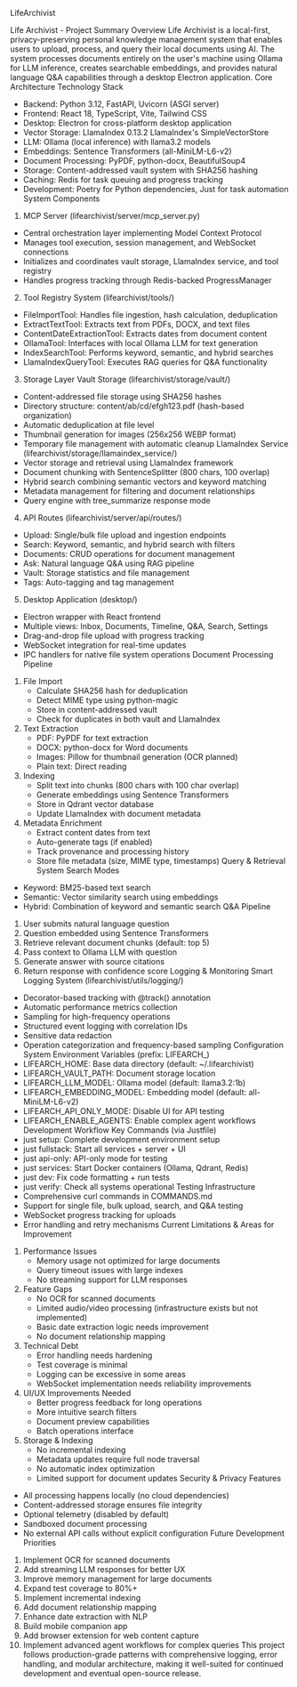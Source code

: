 LifeArchivist

Life Archivist - Project Summary
Overview
Life Archivist is a local-first, privacy-preserving personal knowledge management system that enables users to upload, process, and query their local documents using AI. The system processes documents entirely on the user's machine using Ollama for LLM inference, creates searchable embeddings, and provides natural language Q&A capabilities through a desktop Electron application.
Core Architecture
Technology Stack
* Backend: Python 3.12, FastAPI, Uvicorn (ASGI server)
* Frontend: React 18, TypeScript, Vite, Tailwind CSS
* Desktop: Electron for cross-platform desktop application
* Vector Storage: LlamaIndex 0.13.2 LlamaIndex's SimpleVectorStore
* LLM: Ollama (local inference) with llama3.2 models
* Embeddings: Sentence Transformers (all-MiniLM-L6-v2)
* Document Processing: PyPDF, python-docx, BeautifulSoup4
* Storage: Content-addressed vault system with SHA256 hashing
* Caching: Redis for task queuing and progress tracking
* Development: Poetry for Python dependencies, Just for task automation
  System Components
1. MCP Server (lifearchivist/server/mcp_server.py)
* Central orchestration layer implementing Model Context Protocol
* Manages tool execution, session management, and WebSocket connections
* Initializes and coordinates vault storage, LlamaIndex service, and tool registry
* Handles progress tracking through Redis-backed ProgressManager
2. Tool Registry System (lifearchivist/tools/)
* FileImportTool: Handles file ingestion, hash calculation, deduplication
* ExtractTextTool: Extracts text from PDFs, DOCX, and text files
* ContentDateExtractionTool: Extracts dates from document content
* OllamaTool: Interfaces with local Ollama LLM for text generation
* IndexSearchTool: Performs keyword, semantic, and hybrid searches
* LlamaIndexQueryTool: Executes RAG queries for Q&A functionality
3. Storage Layer
   Vault Storage (lifearchivist/storage/vault/)
* Content-addressed file storage using SHA256 hashes
* Directory structure: content/ab/cd/efgh123.pdf (hash-based organization)
* Automatic deduplication at file level
* Thumbnail generation for images (256x256 WEBP format)
* Temporary file management with automatic cleanup
  LlamaIndex Service (lifearchivist/storage/llamaindex_service/)
* Vector storage and retrieval using LlamaIndex framework
* Document chunking with SentenceSplitter (800 chars, 100 overlap)
* Hybrid search combining semantic vectors and keyword matching
* Metadata management for filtering and document relationships
* Query engine with tree_summarize response mode
4. API Routes (lifearchivist/server/api/routes/)
* Upload: Single/bulk file upload and ingestion endpoints
* Search: Keyword, semantic, and hybrid search with filters
* Documents: CRUD operations for document management
* Ask: Natural language Q&A using RAG pipeline
* Vault: Storage statistics and file management
* Tags: Auto-tagging and tag management
5. Desktop Application (desktop/)
* Electron wrapper with React frontend
* Multiple views: Inbox, Documents, Timeline, Q&A, Search, Settings
* Drag-and-drop file upload with progress tracking
* WebSocket integration for real-time updates
* IPC handlers for native file system operations
  Document Processing Pipeline
1. File Import
    * Calculate SHA256 hash for deduplication
    * Detect MIME type using python-magic
    * Store in content-addressed vault
    * Check for duplicates in both vault and LlamaIndex
2. Text Extraction
    * PDF: PyPDF for text extraction
    * DOCX: python-docx for Word documents
    * Images: Pillow for thumbnail generation (OCR planned)
    * Plain text: Direct reading
3. Indexing
    * Split text into chunks (800 chars with 100 char overlap)
    * Generate embeddings using Sentence Transformers
    * Store in Qdrant vector database
    * Update LlamaIndex with document metadata
4. Metadata Enrichment
    * Extract content dates from text
    * Auto-generate tags (if enabled)
    * Track provenance and processing history
    * Store file metadata (size, MIME type, timestamps)
      Query & Retrieval System
      Search Modes
* Keyword: BM25-based text search
* Semantic: Vector similarity search using embeddings
* Hybrid: Combination of keyword and semantic search
  Q&A Pipeline
1. User submits natural language question
2. Question embedded using Sentence Transformers
3. Retrieve relevant document chunks (default: top 5)
4. Pass context to Ollama LLM with question
5. Generate answer with source citations
6. Return response with confidence score
   Logging & Monitoring
   Smart Logging System (lifearchivist/utils/logging/)
* Decorator-based tracking with @track() annotation
* Automatic performance metrics collection
* Sampling for high-frequency operations
* Structured event logging with correlation IDs
* Sensitive data redaction
* Operation categorization and frequency-based sampling
  Configuration System
  Environment Variables (prefix: LIFEARCH_)
* LIFEARCH_HOME: Base data directory (default: ~/.lifearchivist)
* LIFEARCH_VAULT_PATH: Document storage location
* LIFEARCH_LLM_MODEL: Ollama model (default: llama3.2:1b)
* LIFEARCH_EMBEDDING_MODEL: Embedding model (default: all-MiniLM-L6-v2)
* LIFEARCH_API_ONLY_MODE: Disable UI for API testing
* LIFEARCH_ENABLE_AGENTS: Enable complex agent workflows
  Development Workflow
  Key Commands (via Justfile)
* just setup: Complete development environment setup
* just fullstack: Start all services + server + UI
* just api-only: API-only mode for testing
* just services: Start Docker containers (Ollama, Qdrant, Redis)
* just dev: Fix code formatting + run tests
* just verify: Check all systems operational
  Testing Infrastructure
* Comprehensive curl commands in COMMANDS.md
* Support for single file, bulk upload, search, and Q&A testing
* WebSocket progress tracking for uploads
* Error handling and retry mechanisms
  Current Limitations & Areas for Improvement
1. Performance Issues
    * Memory usage not optimized for large documents
    * Query timeout issues with large indexes
    * No streaming support for LLM responses
2. Feature Gaps
    * No OCR for scanned documents
    * Limited audio/video processing (infrastructure exists but not implemented)
    * Basic date extraction logic needs improvement
    * No document relationship mapping
3. Technical Debt
    * Error handling needs hardening
    * Test coverage is minimal
    * Logging can be excessive in some areas
    * WebSocket implementation needs reliability improvements
4. UI/UX Improvements Needed
    * Better progress feedback for long operations
    * More intuitive search filters
    * Document preview capabilities
    * Batch operations interface
5. Storage & Indexing
    * No incremental indexing
    * Metadata updates require full node traversal
    * No automatic index optimization
    * Limited support for document updates
      Security & Privacy Features
* All processing happens locally (no cloud dependencies)
* Content-addressed storage ensures file integrity
* Optional telemetry (disabled by default)
* Sandboxed document processing
* No external API calls without explicit configuration
  Future Development Priorities
1. Implement OCR for scanned documents
2. Add streaming LLM responses for better UX
3. Improve memory management for large documents
4. Expand test coverage to 80%+
5. Implement incremental indexing
6. Add document relationship mapping
7. Enhance date extraction with NLP
8. Build mobile companion app
9. Add browser extension for web content capture
10. Implement advanced agent workflows for complex queries
    This project follows production-grade patterns with comprehensive logging, error handling, and modular architecture, making it well-suited for continued development and eventual open-source release.
